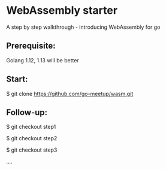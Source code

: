 # WebAssembly starter
A step by step walkthrough - introducing WebAssembly for go

Prerequisite:
------------
Golang 1.12, 1.13 will be better

Start:
------------
$ git clone https://github.com/go-meetup/wasm.git

Follow-up:
------------
$ git checkout step1

$ git checkout step2

$ git checkout step3

....
